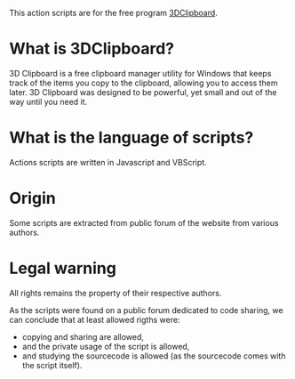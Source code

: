 This action scripts are for the free program [3DClipboard](https://www.3dclipboard.com/).

# What is 3DClipboard?
3D Clipboard is a free clipboard manager utility for Windows that keeps track of the items you copy to the clipboard, allowing you to access them later.
3D Clipboard was designed to be powerful, yet small and out of the way until you need it.

# What is the language of scripts?
Actions scripts are written in Javascript and VBScript.

# Origin
Some scripts are extracted from public forum of the website from various authors.

# Legal warning
All rights remains the property of their respective authors. 

As the scripts were found on a public forum dedicated to code sharing, we can conclude that at least allowed rigths were:
- copying and sharing are allowed,
- and the private usage of the script is allowed,
- and studying the sourcecode is allowed (as the sourcecode comes with the script itself).